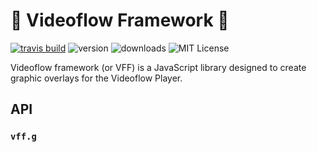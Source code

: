 # 🌮 Videoflow Framework 🌮


[![travis build](https://img.shields.io/travis/TwiztedDesign/vff.svg)](https://travis-ci.org/TwiztedDesign/vff)
![version](https://img.shields.io/npm/v/vff.svg)
![downloads](https://img.shields.io/npm/dt/vff.svg)
![MIT License](https://img.shields.io/github/license/TwiztedDesign/vff.svg) 

Videoflow framework (or VFF) is a JavaScript library designed to create graphic overlays for the Videoflow Player.  

## API

### `vff.g`
